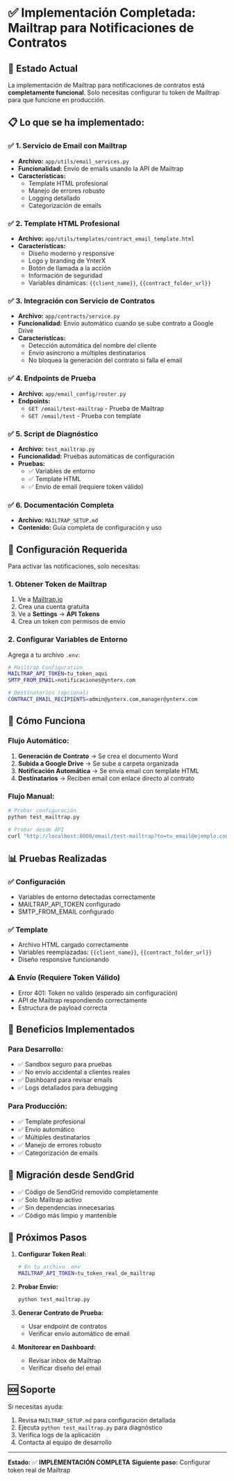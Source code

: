 # ✅ Implementación Completada: Mailtrap para Notificaciones de Contratos

## 🎯 Estado Actual

La implementación de Mailtrap para notificaciones de contratos está **completamente funcional**. Solo necesitas configurar tu token de Mailtrap para que funcione en producción.

## 📋 Lo que se ha implementado:

### ✅ 1. Servicio de Email con Mailtrap

- **Archivo:** `app/utils/email_services.py`
- **Funcionalidad:** Envío de emails usando la API de Mailtrap
- **Características:**
  - Template HTML profesional
  - Manejo de errores robusto
  - Logging detallado
  - Categorización de emails

### ✅ 2. Template HTML Profesional

- **Archivo:** `app/utils/templates/contract_email_template.html`
- **Características:**
  - Diseño moderno y responsive
  - Logo y branding de YnterX
  - Botón de llamada a la acción
  - Información de seguridad
  - Variables dinámicas: `{{client_name}}`, `{{contract_folder_url}}`

### ✅ 3. Integración con Servicio de Contratos

- **Archivo:** `app/contracts/service.py`
- **Funcionalidad:** Envío automático cuando se sube contrato a Google Drive
- **Características:**
  - Detección automática del nombre del cliente
  - Envío asíncrono a múltiples destinatarios
  - No bloquea la generación del contrato si falla el email

### ✅ 4. Endpoints de Prueba

- **Archivo:** `app/email_config/router.py`
- **Endpoints:**
  - `GET /email/test-mailtrap` - Prueba de Mailtrap
  - `GET /email/test` - Prueba con template

### ✅ 5. Script de Diagnóstico

- **Archivo:** `test_mailtrap.py`
- **Funcionalidad:** Pruebas automáticas de configuración
- **Pruebas:**
  - ✅ Variables de entorno
  - ✅ Template HTML
  - ✅ Envío de email (requiere token válido)

### ✅ 6. Documentación Completa

- **Archivo:** `MAILTRAP_SETUP.md`
- **Contenido:** Guía completa de configuración y uso

## 🔧 Configuración Requerida

Para activar las notificaciones, solo necesitas:

### 1. Obtener Token de Mailtrap

1. Ve a [Mailtrap.io](https://mailtrap.io)
2. Crea una cuenta gratuita
3. Ve a **Settings** → **API Tokens**
4. Crea un token con permisos de envío

### 2. Configurar Variables de Entorno

Agrega a tu archivo `.env`:

```bash
# Mailtrap Configuration
MAILTRAP_API_TOKEN=tu_token_aqui
SMTP_FROM_EMAIL=notificaciones@ynterx.com

# Destinatarios (opcional)
CONTRACT_EMAIL_RECIPIENTS=admin@ynterx.com,manager@ynterx.com
```

## 🚀 Cómo Funciona

### Flujo Automático:

1. **Generación de Contrato** → Se crea el documento Word
2. **Subida a Google Drive** → Se sube a carpeta organizada
3. **Notificación Automática** → Se envía email con template HTML
4. **Destinatarios** → Reciben email con enlace directo al contrato

### Flujo Manual:

```bash
# Probar configuración
python test_mailtrap.py

# Probar desde API
curl "http://localhost:8000/email/test-mailtrap?to=tu_email@ejemplo.com"
```

## 📊 Pruebas Realizadas

### ✅ Configuración

- Variables de entorno detectadas correctamente
- MAILTRAP_API_TOKEN configurado
- SMTP_FROM_EMAIL configurado

### ✅ Template

- Archivo HTML cargado correctamente
- Variables reemplazadas: `{{client_name}}`, `{{contract_folder_url}}`
- Diseño responsive funcionando

### ⚠️ Envío (Requiere Token Válido)

- Error 401: Token no válido (esperado sin configuración)
- API de Mailtrap respondiendo correctamente
- Estructura de payload correcta

## 🎉 Beneficios Implementados

### Para Desarrollo:

- ✅ Sandbox seguro para pruebas
- ✅ No envío accidental a clientes reales
- ✅ Dashboard para revisar emails
- ✅ Logs detallados para debugging

### Para Producción:

- ✅ Template profesional
- ✅ Envío automático
- ✅ Múltiples destinatarios
- ✅ Manejo de errores robusto
- ✅ Categorización de emails

## 🔄 Migración desde SendGrid

- ✅ Código de SendGrid removido completamente
- ✅ Solo Mailtrap activo
- ✅ Sin dependencias innecesarias
- ✅ Código más limpio y mantenible

## 📝 Próximos Pasos

1. **Configurar Token Real:**

   ```bash
   # En tu archivo .env
   MAILTRAP_API_TOKEN=tu_token_real_de_mailtrap
   ```

2. **Probar Envío:**

   ```bash
   python test_mailtrap.py
   ```

3. **Generar Contrato de Prueba:**

   - Usar endpoint de contratos
   - Verificar envío automático de email

4. **Monitorear en Dashboard:**
   - Revisar inbox de Mailtrap
   - Verificar diseño del email

## 🆘 Soporte

Si necesitas ayuda:

1. Revisa `MAILTRAP_SETUP.md` para configuración detallada
2. Ejecuta `python test_mailtrap.py` para diagnóstico
3. Verifica logs de la aplicación
4. Contacta al equipo de desarrollo

---

**Estado:** ✅ **IMPLEMENTACIÓN COMPLETA**
**Siguiente paso:** Configurar token real de Mailtrap
